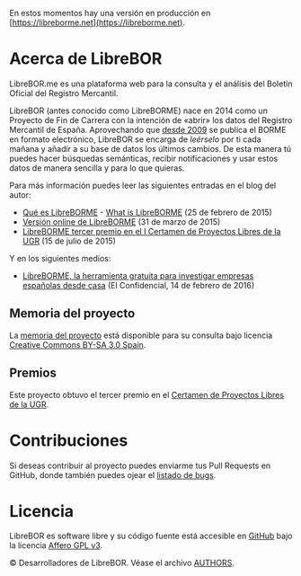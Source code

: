 En estos momentos hay una versión en producción en [https://libreborme.net](https://libreborme.net).

# Acerca de LibreBOR

LibreBOR.me es una plataforma web para la consulta y el análisis del Boletín Oficial del Registro Mercantil.

LibreBOR (antes conocido como LibreBORME) nace en 2014 como un Proyecto de Fin de Carrera con la intención de «abrir» los datos del Registro Mercantil de España. Aprovechando que [desde 2009](https://elpais.com/diario/2008/01/03/ciberpais/1199330666_850215.html)
se publica el BORME en formato electrónico, LibreBOR se encarga de *leérselo* por ti cada mañana y añadir a su base de datos los
últimos cambios. De esta manera tú puedes hacer búsquedas semánticas, recibir notificaciones y usar estos datos de manera sencilla
y para lo que quieras.

Para más información puedes leer las siguientes entradas en el blog del autor:

- [Qué es LibreBORME](https://pablog.me/blog/2015/02/que-es-libreborme/) - [What is LibreBORME](https://pablog.me/que-es-libreborme-en.html) (25 de febrero de 2015)
- [Versión online de LibreBORME](https://pablog.me/blog/2015/03/version-online-de-libreborme/) (31 de marzo de 2015)
- [LibreBORME tercer premio en el I Certamen de Proyectos Libres de la UGR](https://pablog.me/blog/2015/07/libreborme-tercer-premio-en-el-i-certamen-de-proyectos-libres-de-la-ugr/) (15 de julio de 2015)

Y en los siguientes medios:

- [LibreBORME, la herramienta gratuita para investigar empresas españolas desde casa](https://www.elconfidencial.com/tecnologia/2016-02-14/libreborme-la-herramienta-gratuita-para-investigar-empresas-espanolas-desde-casa_1151596/) (El Confidencial, 14 de febrero de 2016)

## Memoria del proyecto

La [memoria del proyecto](https://libreborme-prod.ams3.digitaloceanspaces.com/static/libreborme_memoria.pdf) está disponible para su consulta bajo licencia [Creative Commons BY-SA 3.0 Spain](https://creativecommons.org/licenses/by-sa/3.0/es/).

## Premios

Este proyecto obtuvo el tercer premio en el [Certamen de Proyectos Libres de la UGR](http://osl.ugr.es/2014/09/26/premios-a-proyectos-libres-de-la-ugr/).

# Contribuciones

Si deseas contribuir al proyecto puedes enviarme tus Pull Requests en GitHub, donde también
puedes ojear el [listado de bugs](https://github.com/PabloCastellano/libreborme/issues).

# Licencia

LibreBOR es software libre y su código fuente está accesible en [GitHub](https://github.com/PabloCastellano/libreborme) bajo la licencia [Affero GPL v3](https://www.gnu.org/licenses/agpl-3.0.html).

© Desarrolladores de LibreBOR. Véase el archivo [AUTHORS](https://github.com/PabloCastellano/libreborme/blob/master/AUTHORS).
